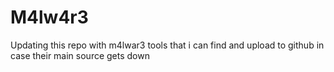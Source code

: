 # M4lw4r3

Updating this repo with m4lwar3 tools that i can find and upload to github in case their main source gets down 

